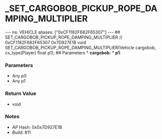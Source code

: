 # _SET_CARGOBOB_PICKUP_ROPE_DAMPING_MULTIPLIER

--- ns: VEHICLE aliases: ["0xCF1182F682F65307"] --- ## SET_CARGOBOB_PICKUP_ROPE_DAMPING_MULTIPLIER  // 0xCF1182F682F65307 0x7D927E1B void SET_CARGOBOB_PICKUP_ROPE_DAMPING_MULTIPLIER(Vehicle cargobob, cs_type(Player) float p1);   ## Parameters * **cargobob**: * **p1**:

### Parameters
* Any p0
* Any p1

### Return Value
* void

### Notes
* AP Hash: 0x0x7D927E1B
* Build: 811

